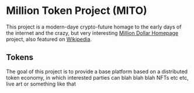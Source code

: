 # Million Token Project (MITO)

This project is a modern-daye crypto-future homage to the early days of the internet and the crazy, but very interesting  [Million Dollar Homepage](http://www.milliondollarhomepage.com) project, also featured on [Wikipedia](https://en.wikipedia.org/wiki/The_Million_Dollar_Homepage).

## Tokens

The goal of this project is to provide a base platform based on  a distributed token economy, in which interested parties can blah blah blah NFTs etc etc, live art or something like that

